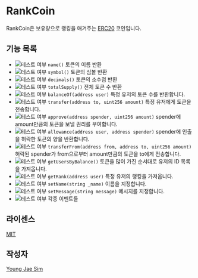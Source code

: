 # RankCoin
RankCoin은 보유량으로 랭킹을 매겨주는 [ERC20](https://github.com/ethereum/EIPs/blob/master/EIPS/eip-20.md) 코인입니다.

## 기능 목록
- ![테스트 여부](https://img.shields.io/badge/테스트%20여부-yes-brightgreen.svg) `name()` 토큰의 이름 반환
- ![테스트 여부](https://img.shields.io/badge/테스트%20여부-yes-brightgreen.svg) `symbol()` 토큰의 심볼 반환
- ![테스트 여부](https://img.shields.io/badge/테스트%20여부-yes-brightgreen.svg) `decimals()` 토큰의 소수점 반환
- ![테스트 여부](https://img.shields.io/badge/테스트%20여부-yes-brightgreen.svg) `totalSupply()` 전체 토큰 수 반환
- ![테스트 여부](https://img.shields.io/badge/테스트%20여부-yes-brightgreen.svg) `balanceOf(address user)` 특정 유저의 토큰 수를 반환합니다.
- ![테스트 여부](https://img.shields.io/badge/테스트%20여부-yes-brightgreen.svg) `transfer(address to, uint256 amount)` 특정 유저에게 토큰을 전송합니다.
- ![테스트 여부](https://img.shields.io/badge/테스트%20여부-yes-brightgreen.svg) `approve(address spender, uint256 amount)` spender에 amount만큼의 토큰을 보낼 권리를 부여합니다.
- ![테스트 여부](https://img.shields.io/badge/테스트%20여부-yes-brightgreen.svg) `allowance(address user, address spender)` spender에 인출을 허락한 토큰의 양을 반환합니다.
- ![테스트 여부](https://img.shields.io/badge/테스트%20여부-yes-brightgreen.svg) `transferFrom(address from, address to, uint256 amount)`허락된 spender가 from으로부터 amount만큼의 토큰을 to에게 전송합니다.
- ![테스트 여부](https://img.shields.io/badge/테스트%20여부-yes-brightgreen.svg) `getUsersByBalance()` 토큰을 많이 가진 순서대로 유저의 ID 목록을 가져옵니다.
- ![테스트 여부](https://img.shields.io/badge/테스트%20여부-no-red.svg) `getRank(address user)` 특정 유저의 랭킹을 가져옵니다.
- ![테스트 여부](https://img.shields.io/badge/테스트%20여부-yes-brightgreen.svg) `setName(string _name)` 이름을 지정합니다.
- ![테스트 여부](https://img.shields.io/badge/테스트%20여부-yes-brightgreen.svg) `setMessage(string message)` 메시지를 지정합니다.
- ![테스트 여부](https://img.shields.io/badge/테스트%20여부-no-red.svg) 각종 이벤트들

## 라이센스
[MIT](LICENSE)

## 작성자
[Young Jae Sim](https://github.com/Hanul)
